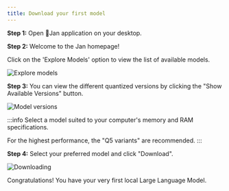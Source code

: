 ```yaml
---
title: Download your first model 
---
```


**Step 1:** Open 👋Jan application on your desktop.

**Step 2:** Welcome to the Jan homepage!

Click on the 'Explore Models' option to view the list of available models.

![Explore models](img/explore-model.png)

**Step 3:** You can view the different quantized versions by clicking the "Show Available Versions" button.

![Model versions](img/model-version.png)

:::info
Select a model suited to your computer's memory and RAM specifications.

For the highest performance, the "Q5 variants" are recommended.
:::

**Step 4:** Select your preferred model and click "Download".

![Downloading](img/downloading.png)

Congratulations! You have your very first local Large Language Model.